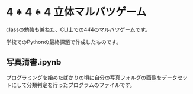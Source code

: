 # 4 * 4 * 4 立体マルバツゲーム

classの勉強も兼ねた、CLI上での4*4*4のマルバツゲームです。

学校でのPythonの最終課題で作成したものです。

## 写真清書.ipynb

プログラミングを始めたばかりの頃に自分の写真フォルダの画像をデータセットにして分類判定を行ったプログラムのファイルです。

